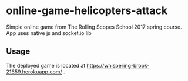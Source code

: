 # online-game-helicopters-attack

Simple online game from The Rolling Scopes School 2017 spring course. App uses native js and socket.io lib

## Usage

The deployed game is located at https://whispering-brook-21659.herokuapp.com/ .
